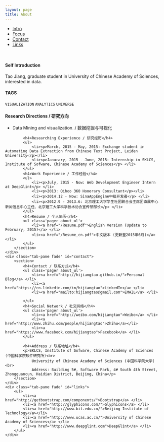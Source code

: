 ```yaml
---
layout: page
title: About
---
```


<ul class="nav nav-tabs" id="about-info">
    <li class="active"><a href="#intro" data-toggle="tab"><span class="glyphicon glyphicon-user"></span> Intro</a></li>
    <li><a href="#focus" data-toggle="tab"><span class="glyphicon glyphicon-map-marker"></span> Focus</a></li>
    <li><a href="#contact" data-toggle="tab"><span class="glyphicon glyphicon-envelope"></span> Contact</a></li>
    <li><a href="#links" data-toggle="tab"><span class="glyphicon glyphicon-link"></span> Links</a></li>
</ul>
<br/>

<div class="tab-content">
    <div class="tab-pane fade in active" id="intro">
        <section>
            <h4>Self Introduction</h4>
            <p>Tao Jiang, graduate student in University of Chinese Academy of Sciences, interested in data.</p>
            <h4>TAGS</h4>
            <p><code>VISUALIZATION</code> <code>ANALYTICS</code> <code>UNIVERSE</code></p>
        </section>
    </div>
    <div class="tab-pane fade" id="focus">
        <section>
            <!-- <div><IFRAME src="/Resume.pdf" frameBorder=0  scrolling=no style="width:100%;height:500px;" width='100%'  height=600 scrolling=no ALLOWTRANSPARENCY="true"></IFRAME></div> -->
            <h4>Research Directions / 研究方向</h4>
            <ul>
                <li><p>Data Mining and visualization. / 数据挖掘与可视化</p></li>
            </ul>

            <h4>Researching Experience / 研究经历</h4>
            <ul>
                <li><p>March, 2015 - May, 2015: Exchange student in Automating Data Extraction from Chinese Text Project, Leiden University</p></li>
                <li><p>Janurary, 2015 - June, 2015: Internship in SKLCS, Institute of Sofware, Chinese Academy of Sciences</p> </li>
            </ul>
            <h4>Work Experience / 工作经验</h4>
            <ul>
                <li><p>July, 2015 - Now: Web Development Engineer Intern at DeepGlint</p> </li>
                <li><p>2013: Qihoo 360 Honorary Consultant</p></li>
                <li><p>2014.12 - Now: SinaAppEngine中级开发者</p> </li>
                <li><p>2012.9 - 2013.6: 北京理工大学学生社团联合会主席团直属中心新闻信息中心主任、北京理工大学科学技术协会宣传部部长</p> </li>
            </ul>
            <h4>Resume / 个人简历</h4>
            <ul class='pager about_ul'>
                <li><a href="/Resume.pdf">English Version (Update to February, 2015)</a> </li>
                <li><a href="/Resume_cn.pdf">中文版本 (更新至2015年6月)</a> </li>
            </ul>
        </section>
    </div>
    <div class="tab-pane fade" id="contact">
        <section>
            <h4>Contact / 联系方式</h4>
            <ul class='pager about_ul'>
                <li><a href="http://hijiangtao.github.io/">Personal Blog</a> </li>
                <li><a href="https://cn.linkedin.com/in/hijiangtao">LinkedIn</a> </li>
                <li><a href="mailto:hijiangtao@gmail.com">EMAIL</a> </li>
                
            </ul>
            <h4>Social Network / 社交网络</h4>
            <ul class='pager about_ul'>
                <li><a href="http://weibo.com/hijiangtao">Weibo</a> </li>
                <li><a href="http://www.zhihu.com/people/hijiangtao">Zhihu</a></li>
                <li><a href="https://www.facebook.com/hijiangtao">Facebook</a> </li>
            </ul>
            
            <h4>Address / 联系地址</h4>
            <p>SKLCS, Institute of Sofware, Chinese Academy of Sciences (中国科学院软件研究所)<br>
                University of Chinese Academy of Sciences (中国科学院大学)<br>
                Address: Building 5#, Software Park, 4# South 4th Street, Zhongguancun, Haidian District, Beijing, China</p>
        </section>
    </div>
    <div class="tab-pane fade" id="links">
        <ul>
            <li><a href="http://getbootstrap.com/components/">Bootstrap</a> </li>
            <li><a href="http://glyphicons.com/">Glyphicons</a> </li>
            <li><a href="http://www.bit.edu.cn/">Beijing Institute of Technology</a></li>
            <li><a href="http://www.ucas.ac.cn/">University of Chinese Academy of Sciences</a> </li>
            <li><a href="http://www.deepglint.com">DeepGlint</a> </li>
        </ul>
    </div>
</div>
<script>
    $(function () {
        $('#about-info a:first').tab('show')
    })
</script>
